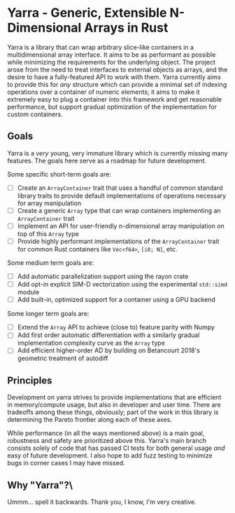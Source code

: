 # Yarra - Generic, Extensible N-Dimensional Arrays in Rust

Yarra is a library that can wrap arbitrary slice-like containers in a
multidimensional array interface. It aims to be as performant as possible
while minimizing the requirements for the underlying object. The project
arose from the need to treat interfaces to external objects as arrays, and
the desire to have a fully-featured API to work with them. Yarra currently
aims to provide this for *any* structure which can provide a minimal set of
indexing operations over a container of numeric elements; it aims to make it 
extremely easy to plug a container into this framework and get reasonable 
performance, but support gradual optimization of the implementation for custom 
containers.

## Goals

Yarra is a *very* young, very immature library which is currently missing
many features. The goals here serve as a roadmap for future development.

Some specific short-term goals are:

- [ ] Create an `ArrayContainer` trait that uses a handful of common standard
  library traits to provide default implementations of operations necessary
  for array manipulation
- [ ] Create a generic `Array` type that can wrap containers implementing an 
  `ArrayContainer` trait
- [ ] Implement an API for user-friendly n-dimensional array manipulation on top
  of this `Array` type
- [ ] Provide highly performant implementations of the `ArrayContainer` trait
  for common Rust containers like `Vec<f64>`, `[i8; N]`, etc.

Some medium term goals are:

- [ ] Add automatic parallelization support using the rayon crate
- [ ] Add opt-in explicit SIM-D vectorization using the experimental `std::simd`
  module
- [ ] Add built-in, optimized support for a container using a GPU backend

Some longer term goals are:

- [ ] Extend the `Array` API to achieve (close to) feature parity with Numpy
- [ ] Add first order automatic differentiation with a similarly gradual
  implementation complexity curve as the `Array` type
- [ ] Add efficient higher-order AD by building on Betancourt 2018's geometric
  treatment of autodiff

## Principles

Development on yarra strives to provide implementations that are efficient in
memory/compute usage, but also in developer and user time. There are tradeoffs
among these things, obviously; part of the work in this library is determining
the Pareto frontier along each of these axes.

While performance (in all the ways mentioned above) is a main goal, robustness
and safety are prioritized above this. Yarra's main branch consists solely of
code that has passed CI tests for both general usage *and* easy of future
development. I also hope to add fuzz testing to minimize bugs in corner cases
I may have missed.

## Why "Yarra"?\

Ummm... spell it backwards. Thank you, I know, I'm very creative.
